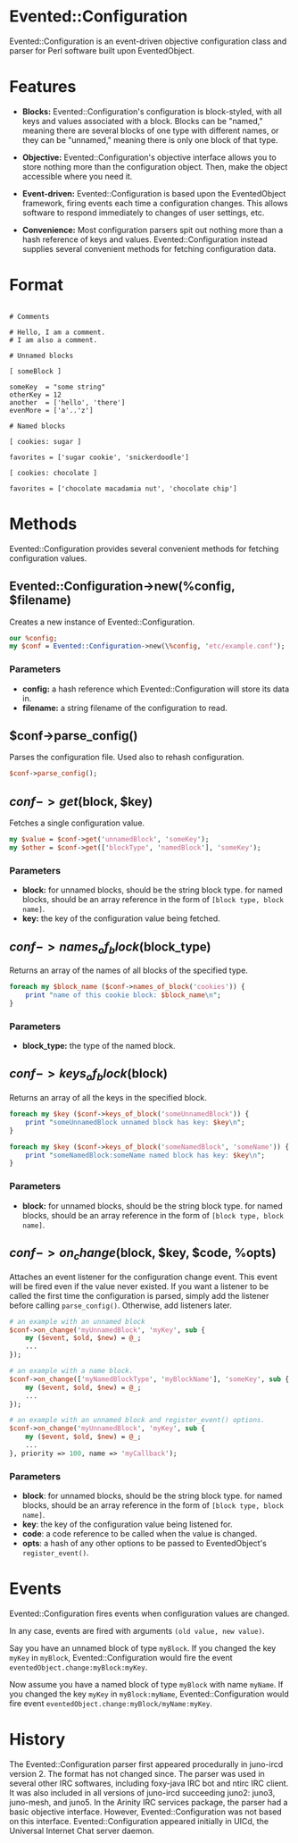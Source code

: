 # Evented::Configuration

Evented::Configuration is an event-driven objective configuration class and parser for Perl software built upon EventedObject.

# Features

* **Blocks:** Evented::Configuration's configuration is block-styled, with all keys and values associated with a block. Blocks can be "named," meaning there are several blocks of one type with different names, or they can be "unnamed," meaning there is only one block of that type.

* **Objective:** Evented::Configuration's objective interface allows you to store nothing more than the configuration object. Then, make the object accessible where you need it.

* **Event-driven:** Evented::Configuration is based upon the EventedObject framework, firing events each time a configuration changes. This allows software to respond immediately to changes of user settings, etc.

* **Convenience:** Most configuration parsers spit out nothing more than a hash reference of keys and values. Evented::Configuration instead supplies several convenient methods for fetching configuration data.

# Format

```

# Comments

# Hello, I am a comment.
# I am also a comment.

# Unnamed blocks

[ someBlock ]

someKey  = "some string"
otherKey = 12
another  = ['hello', 'there']
evenMore = ['a'..'z']

# Named blocks

[ cookies: sugar ]

favorites = ['sugar cookie', 'snickerdoodle']

[ cookies: chocolate ]

favorites = ['chocolate macadamia nut', 'chocolate chip']

```

# Methods

Evented::Configuration provides several convenient methods for fetching configuration values.

## Evented::Configuration->new(\%config, $filename)

Creates a new instance of Evented::Configuration.

```perl
our %config;
my $conf = Evented::Configuration->new(\%config, 'etc/example.conf');
```

### Parameters

* **config:** a hash reference which Evented::Configuration will store its data in.
* **filename:** a string filename of the configuration to read.

## $conf->parse_config()

Parses the configuration file. Used also to rehash configuration.

```perl
$conf->parse_config();
```

## $conf->get($block, $key)

Fetches a single configuration value.

```perl
my $value = $conf->get('unnamedBlock', 'someKey');
my $other = $conf->get(['blockType', 'namedBlock'], 'someKey');
```

### Parameters

* **block:** for unnamed blocks, should be the string block type. for named blocks, should be an array reference in the form of `[block type, block name]`.
* **key:** the key of the configuration value being fetched.

## $conf->names_of_block($block_type)

Returns an array of the names of all blocks of the specified type.

```perl
foreach my $block_name ($conf->names_of_block('cookies')) {
    print "name of this cookie block: $block_name\n";
}
```

### Parameters

* **block_type:** the type of the named block.

## $conf->keys_of_block($block)

Returns an array of all the keys in the specified block.

```perl
foreach my $key ($conf->keys_of_block('someUnnamedBlock')) {
    print "someUnnamedBlock unnamed block has key: $key\n";
}

foreach my $key ($conf->keys_of_block('someNamedBlock', 'someName')) {
    print "someNamedBlock:someName named block has key: $key\n";
}
```

### Parameters

* **block:** for unnamed blocks, should be the string block type. for named blocks, should be an array reference in the form of `[block type, block name]`.

## $conf->on_change($block, $key, $code, %opts)

Attaches an event listener for the configuration change event. This event will be fired
even if the value never existed. If you want a listener to be called the first time the
configuration is parsed, simply add the listener before calling `parse_config()`.
Otherwise, add listeners later.

```perl
# an example with an unnamed block
$conf->on_change('myUnnamedBlock', 'myKey', sub {
    my ($event, $old, $new) = @_;
    ...
});

# an example with a name block.
$conf->on_change(['myNamedBlockType', 'myBlockName'], 'someKey', sub {
    my ($event, $old, $new) = @_;
    ...
});

# an example with an unnamed block and register_event() options.
$conf->on_change('myUnnamedBlock', 'myKey', sub {
    my ($event, $old, $new) = @_;
    ...
}, priority => 100, name => 'myCallback');
```

### Parameters

* __block__: for unnamed blocks, should be the string block type. for named blocks, should be an array reference in the form of `[block type, block name]`.
* __key__: the key of the configuration value being listened for.
* __code__: a code reference to be called when the value is changed.
* __opts__: a hash of any other options to be passed to EventedObject's `register_event()`.

# Events

Evented::Configuration fires events when configuration values are changed.  
  
In any case, events are fired with arguments `(old value, new value)`.  
  
Say you have an unnamed block of type `myBlock`. If you changed the key `myKey` in `myBlock`, Evented::Configuration would fire the event `eventedObject.change:myBlock:myKey`.  
  
Now assume you have a named block of type `myBlock` with name `myName`. If you changed the key `myKey` in `myBlock:myName`, Evented::Configuration would fire event `eventedObject.change:myBlock/myName:myKey`.

# History

The Evented::Configuration parser first appeared procedurally in juno-ircd version 2. The format has not changed since. The parser was used in several other IRC softwares, including foxy-java IRC bot and ntirc IRC client. It was also included in all versions of juno-ircd succeeding juno2: juno3, juno-mesh, and juno5. In the Arinity IRC services package, the parser had a basic objective interface. However, Evented::Configuration was not based on this interface. Evented::Configuration appeared initially in UICd, the Universal Internet Chat server daemon.

